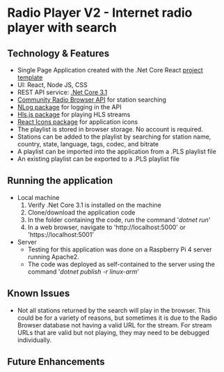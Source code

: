 ﻿# Radio Player V2 - Internet radio player with search

## Technology & Features

- Single Page Application created with the .Net Core React [project template](https://docs.microsoft.com/en-us/aspnet/core/client-side/spa/react)
- UI: React, Node JS, CSS
- REST API service: [.Net Core 3.1](https://dotnet.microsoft.com/download/dotnet-core/3.1)
- [Community Radio Browser API](https://www.radio-browser.info/) for station searching
- [NLog package](https://www.nuget.org/packages/NLog) for logging in the API
- [Hls.js package](https://github.com/video-dev/hls.js/) for playing HLS streams
- [React Icons package](https://react-icons.github.io/react-icons/) for application icons
- The playlist is stored in browser storage. No account is required.
- Stations can be added to the playlist by searching for station name, country, state, language, tags, codec, and bitrate
- A playlist can be imported into the application from a .PLS playlist file
- An existing playlist can be exported to a .PLS playlist file

## Running the application

- Local machine
  1. Verify .Net Core 3.1 is installed on the machine
  2. Clone/download the application code
  3. In the folder containing the code, run the command '*dotnet run*'
  4. In a web browser, navigate to 'http://localhost:5000' or 'https://localhost:5001'
- Server
  - Testing for this application was done on a Raspberry Pi 4 server running Apache2.
  - The code was deployed as self-contained to the server using the command '*dotnet publish -r linux-arm*'

## Known Issues

- Not all stations returned by the search will play in the browser. This could be for a variety of reasons, but sometimes it is due to the Radio Browser database not having a valid URL for the stream. For stream URLs that are valid but not playing, they may need to be debugged individually.

## Future Enhancements

